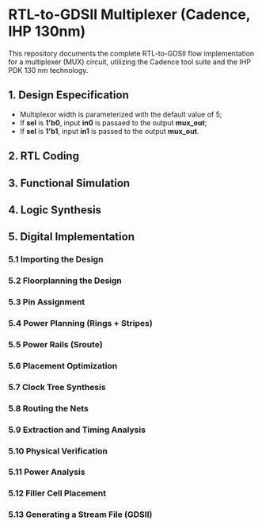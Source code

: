 # RTL-to-GDSII Multiplexer (Cadence, IHP 130nm)

This repository documents the complete RTL-to-GDSII flow implementation for a multiplexer (MUX) circuit, utilizing the Cadence tool suite and the IHP PDK 130 nm technology.


## 1. Design Especification
- Multiplexor width is parameterized with the default value of 5;
- If **sel** is **1'b0**, input **in0** is passaed to the output **mux_out**;
- If **sel** is **1'b1**, input **in1** is passed to the output **mux_out**.



## 2. RTL Coding 

## 3. Functional Simulation 

## 4. Logic Synthesis 

## 5. Digital Implementation 

### 5.1 Importing the Design 
### 5.2 Floorplanning the Design 
### 5.3 Pin Assignment 
### 5.4 Power Planning (Rings + Stripes)
### 5.5 Power Rails (Sroute)
### 5.6 Placement Optimization 
### 5.7 Clock Tree Synthesis 
### 5.8 Routing the Nets 
### 5.9 Extraction and Timing Analysis 
### 5.10 Physical Verification 
### 5.11 Power Analysis
### 5.12 Filler Cell Placement 
### 5.13 Generating a Stream File (GDSII) 

